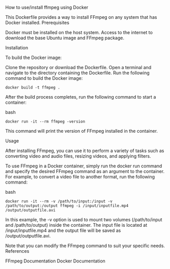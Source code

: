 How to use/install ffmpeg using Docker

This Dockerfile provides a way to install FFmpeg on any system that has Docker installed.
Prerequisites

Docker must be installed on the host system.
Access to the internet to download the base Ubuntu image and FFmpeg package.

Installation

To build the Docker image:

Clone the repository or download the Dockerfile.
Open a terminal and navigate to the directory containing the Dockerfile.
Run the following command to build the Docker image:

    docker build -t ffmpeg .

After the build process completes, run the following command to start a container:

bash

    docker run -it --rm ffmpeg -version

This command will print the version of FFmpeg installed in the container.

Usage

After installing FFmpeg, you can use it to perform a variety of tasks such as converting video and audio files, resizing videos, and applying filters.

To use FFmpeg in a Docker container, simply run the docker run command and specify the desired FFmpeg command as an argument to the container. For example, to convert a video file to another format, run the following command:

bash

    docker run -it --rm -v /path/to/input:/input -v /path/to/output:/output ffmpeg -i /input/inputfile.mp4 /output/outputfile.avi

In this example, the -v option is used to mount two volumes (/path/to/input and /path/to/output) inside the container. The input file is located at /input/inputfile.mp4 and the output file will be saved as /output/outputfile.avi.

Note that you can modify the FFmpeg command to suit your specific needs.
References

FFmpeg Documentation
Docker Documentation
